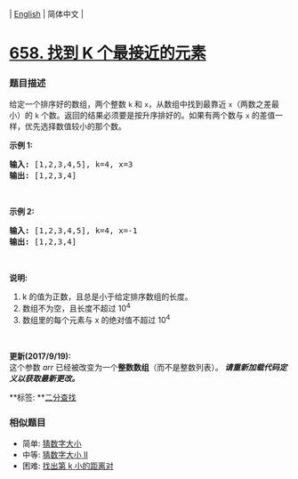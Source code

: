 | [English](README_EN.md) | 简体中文 |

# [658. 找到 K 个最接近的元素](https://leetcode-cn.com/problems/find-k-closest-elements)
 ### 题目描述
<p>给定一个排序好的数组，两个整数 <code>k</code> 和 <code>x</code>，从数组中找到最靠近 <code>x</code>（两数之差最小）的 <code>k</code> 个数。返回的结果必须要是按升序排好的。如果有两个数与 <code>x</code> 的差值一样，优先选择数值较小的那个数。</p>

<p><strong>示例&nbsp;1:</strong></p>

<pre>
<strong>输入:</strong> [1,2,3,4,5], k=4, x=3
<strong>输出:</strong> [1,2,3,4]
</pre>

<p>&nbsp;</p>

<p><strong>示例 2:</strong></p>

<pre>
<strong>输入:</strong> [1,2,3,4,5], k=4, x=-1
<strong>输出:</strong> [1,2,3,4]
</pre>

<p>&nbsp;</p>

<p><strong>说明:</strong></p>

<ol>
	<li>k 的值为正数，且总是小于给定排序数组的长度。</li>
	<li>数组不为空，且长度不超过 10<sup>4</sup></li>
	<li>数组里的每个元素与&nbsp;x 的绝对值不超过 10<sup>4</sup></li>
</ol>

<p>&nbsp;</p>

<p><strong>更新(2017/9/19):</strong><br />
这个参数 <em>arr</em> 已经被改变为一个<strong>整数数组</strong>（而不是整数列表）。<strong><em>&nbsp;请重新加载代码定义以获取最新更改。</em></strong></p>

**标签:	**[二分查找](https://leetcode-cn.com/tag/binary-search) 
 ### 相似题目
- 简单:	[猜数字大小](https://leetcode-cn.com/problems/guess-number-higher-or-lower) 
- 中等:	[猜数字大小 II](https://leetcode-cn.com/problems/guess-number-higher-or-lower-ii) 
- 困难:	[找出第 k 小的距离对](https://leetcode-cn.com/problems/find-k-th-smallest-pair-distance) 
